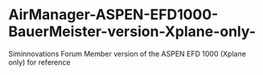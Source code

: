 # AirManager-ASPEN-EFD1000-BauerMeister-version-Xplane-only-
Siminnovations Forum Member version of the ASPEN EFD 1000 (Xplane only) for reference
